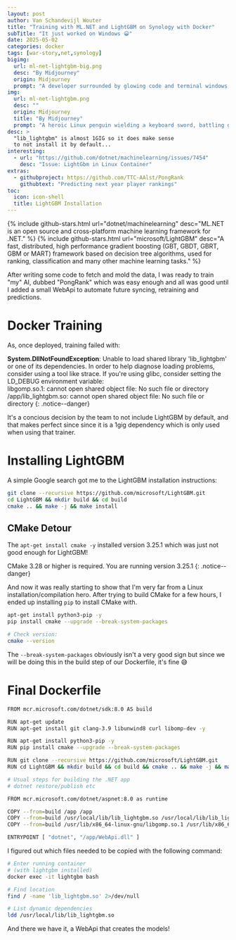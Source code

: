 ```yaml
---
layout: post
author: Van Schandevijl Wouter
title: "Training with ML.NET and LightGBM on Synology with Docker"
subTitle: "It just worked on Windows 😀"
date: 2025-05-02
categories: docker
tags: [war-story,net,synology]
bigimg:
  url: ml-net-lightgbm-big.png
  desc: "By Midjourney"
  origin: Midjourney
  prompt: "A developer surrounded by glowing code and terminal windows, working late night inside a sleek futuristic server room, Docker whales floating as holograms, AI models visualized as flowing data streams, mechanical arms building software, clean lighting, high-tech ambiance, digital chaos yet calm cinematic lighting, ultra-detailed, concept art"
img:
  url: ml-net-lightgbm.png
  desc: ""
  origin: Midjourney
  title: "By Midjourney"
  prompt: "A heroic Linux penguin wielding a keyboard sword, battling giant digital dragons labeled 'lib_lightgbm.so' and 'libgomp.so.1', inside a dark futuristic server cave, glowing error messages flying through the air, Docker container shields, epic fantasy-tech crossover, humorous tone, digital fantasy art, high detail, vibrant lighting"
desc: >
  "lib_lightgbm" is almost 1GIG so it does make sense
  to not install it by default...
interesting:
  - url: "https://github.com/dotnet/machinelearning/issues/7454"
    desc: "Issue: LightGbm in Linux Container"
extras:
  - githubproject: https://github.com/TTC-AAlst/PongRank
    githubtext: "Predicting next year player rankings"
toc:
  icon: icon-shell
  title: LightGBM Installation
---
```


{% include github-stars.html url="dotnet/machinelearning" desc="ML.NET is an open source and cross-platform machine learning framework for .NET." %}
{% include github-stars.html url="microsoft/LightGBM" desc="A fast, distributed, high performance gradient boosting (GBT, GBDT, GBRT, GBM or MART) framework based on decision tree algorithms, used for ranking, classification and many other machine learning tasks." %}

After writing some code to fetch and mold the data, I was ready to train
"my" AI, dubbed "PongRank" which was easy enough and all was good until
I added a small WebApi to automate future syncing, retraining and predictions.

<!--more-->

# Docker Training

As, once deployed, training failed with:

**System.DllNotFoundException**: Unable to load shared library 'lib_lightgbm' or one of its dependencies. In order to help diagnose loading problems, consider using a tool like strace. If you're using glibc, consider setting the LD_DEBUG environment variable:  
libgomp.so.1: cannot open shared object file: No such file or directory  
/app/lib_lightgbm.so: cannot open shared object file: No such file or directory
{: .notice--danger}

It's a concious decision by the team to not include LightGBM by default,
and that makes perfect since since it is a 1gig dependency which is only
used when using that trainer.

# Installing LightGBM

A simple Google search got me to the LightGBM installation instructions:

```sh
git clone --recursive https://github.com/microsoft/LightGBM.git
cd LightGBM && mkdir build && cd build
cmake .. && make -j && make install
```

## CMake Detour

The `apt-get install cmake -y` installed version 3.25.1 which was just not
good enough for LightGBM!

CMake 3.28 or higher is required.  You are running version 3.25.1
{: .notice--danger}

And now it was really starting to show that I'm very far from a Linux
installation/compilation hero. After trying to build CMake for a few
hours, I ended up installing `pip` to install CMake with.

```sh
apt-get install python3-pip -y
pip install cmake --upgrade --break-system-packages

# Check version:
cmake --version
```

The `--break-system-packages` obviously isn't a very good sign but since
we will be doing this in the build step of our Dockerfile, it's fine 😅

# Final Dockerfile

```sh
FROM mcr.microsoft.com/dotnet/sdk:8.0 AS build

RUN apt-get update
RUN apt-get install git clang-3.9 libunwind8 curl libomp-dev -y

RUN apt-get install python3-pip -y
RUN pip install cmake --upgrade --break-system-packages

RUN git clone --recursive https://github.com/microsoft/LightGBM.git
RUN cd LightGBM && mkdir build && cd build && cmake .. && make -j && make install

# Usual steps for building the .NET app
# dotnet restore/publish etc

FROM mcr.microsoft.com/dotnet/aspnet:8.0 as runtime

COPY --from=build /app /app
COPY --from=build /usr/local/lib/lib_lightgbm.so /usr/local/lib/lib_lightgbm.so
COPY --from=build /usr/lib/x86_64-linux-gnu/libgomp.so.1 /usr/lib/x86_64-linux-gnu/libgomp.so.1

ENTRYPOINT [ "dotnet", "/app/WebApi.dll" ]
```

I figured out which files needed to be copied with the following command:

```sh
# Enter running container
# (with lightgbm installed)
docker exec -it lightgbm bash

# Find location
find / -name 'lib_lightgbm.so' 2>/dev/null

# List dynamic dependencies
ldd /usr/local/lib/lib_lightgbm.so
```

And there we have it, a WebApi that creates the models!
